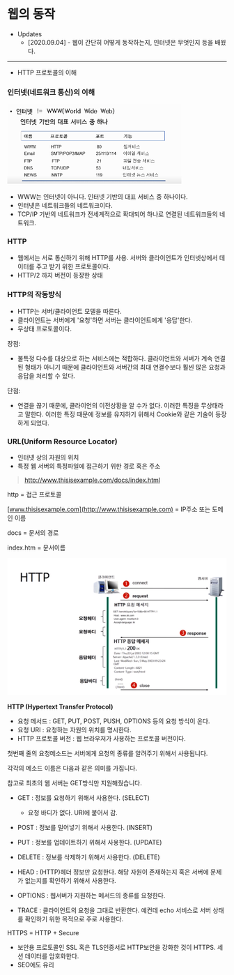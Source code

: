 # 웹의 동작

- Updates
  - [2020.09.04] - 웹이 간단히 어떻게 동작하는지, 인터넷은 무엇인지 등을 배웠다.

---

- HTTP 프로토콜의 이해

### 인터넷(네트워크 통신)의 이해

![internet](./img/internet.png)

- WWW는 인터넷이 아니다. 인터넷 기반의 대표 서비스 중 하나이다.
- 인터넷은 네트워크들의 네트워크이다.
- TCP/IP 기반의 네트워크가 전세계적으로 확대되어 하나로 연결된 네트워크들의 네트워크.

### HTTP

- 웹에서는 서로 통신하기 위해 HTTP를 사용. 서버와 클라이언트가 인터넷상에서 데이터를 주고 받기 위한 프로토콜이다.
- HTTP/2 까지 버전이 등장한 상태

### HTTP의 작동방식

- HTTP는 서버/클라이언트 모델을 따른다.
- 클라이언트는 서버에게 '요청'하면 서버는 클라이언트에게 '응답'한다.
- 무상태 프로토콜이다.

장점:

- 불특정 다수를 대상으로 하는 서비스에는 적합하다. 클라이언트와 서버가 계속 연결된 형태가 아니기 때문에 클라이언트와 서버간의 최대 연결수보다 훨씬 많은 요청과 응답을 처리할 수 있다.

단점:

- 연결을 끊기 때문에, 클라이언의 이전상황을 알 수가 없다. 이러한 특징을 무상태라고 말한다. 이러한 특징 때문에 정보를 유지하기 위해서 Cookie와 같은 기술이 등장하게 되었다.

### URL(Uniform Resource Locator)

- 인터넷 상의 자원의 위치
- 특정 웹 서버의 특정파일에 접근하기 위한 경로 혹은 주소

> http://www.thisisexample.com/docs/index.html

http = 접근 프로토콜

[www.thisisexample.com](http://www.thisisexample.com) = IP주소 또는 도메인 이름

docs = 문서의 경로

index.htm = 문서이름

![http](./img/http.png)

**HTTP (Hypertext Transfer Protocol)**

- 요청 메서드 : GET, PUT, POST, PUSH, OPTIONS 등의 요청 방식이 온다.
- 요청 URI : 요청하는 자원의 위치를 명시한다.
- HTTP 프로토콜 버전 : 웹 브라우저가 사용하는 프로토콜 버전이다.

첫번째 줄의 요청메소드는 서버에게 요청의 종류를 알려주기 위해서 사용됩니다.

각각의 메소드 이름은 다음과 같은 의미를 가집니다.

참고로 최초의 웹 서버는 GET방식만 지원해줬습니다.

- GET : 정보를 요청하기 위해서 사용한다. (SELECT)

  - 요청 바디가 없다. URI에 붙어서 감.

- POST : 정보를 밀어넣기 위해서 사용한다. (INSERT)
- PUT : 정보를 업데이트하기 위해서 사용한다. (UPDATE)
- DELETE : 정보를 삭제하기 위해서 사용한다. (DELETE)
- HEAD : (HTTP)헤더 정보만 요청한다. 해당 자원이 존재하는지 혹은 서버에 문제가 없는지를 확인하기 위해서 사용한다.
- OPTIONS : 웹서버가 지원하는 메서드의 종류를 요청한다.
- TRACE : 클라이언트의 요청을 그대로 반환한다. 예컨데 echo 서비스로 서버 상태를 확인하기 위한 목적으로 주로 사용한다.

HTTPS = HTTP + Secure

- 보안용 프로토콜인 SSL 혹은 TLS인증서로 HTTP보안을 강화한 것이 HTTPS. 세션 데이터를 암호화한다.
- SEO에도 유리
